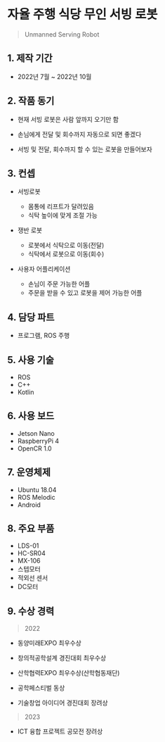 # 자율 주행 식당 무인 서빙 로봇
> Unmanned Serving Robot

## 1. 제작 기간
- 2022년 7월 ~ 2022년 10월

## 2. 작품 동기
- 현재 서빙 로봇은 사람 앞까지 오기만 함

- 손님에게 전달 및 회수까지 자동으로 되면 좋겠다

- 서빙 및 전달, 회수까지 할 수 있는 로봇을 만들어보자

## 3. 컨셉

* 서빙로봇
    * 몸통에 리프트가 달려있음
    * 식탁 높이에 맞게 조절 가능

* 쟁반 로봇
    * 로봇에서 식탁으로 이동(전달)
    * 식탁에서 로봇으로 이동(회수)

* 사용자 어플리케이션
    * 손님이 주문 가능한 어플
    * 주문을 받을 수 있고 로봇을 제어 가능한 어플

## 4. 담당 파트
- 프로그램, ROS 주행

## 5. 사용 기술
- ROS
- C++
- Kotlin

## 6. 사용 보드
- Jetson Nano
- RaspberryPi 4
- OpenCR 1.0

## 7. 운영체제
- Ubuntu 18.04
- ROS Melodic
- Android

## 8. 주요 부품
- LDS-01
- HC-SR04
- MX-106
- 스텝모터
- 적외선 센서
- DC모터

## 9. 수상 경력
> 2022
- 동양미래EXPO 최우수상

- 창의적공학설계 경진대회 최우수상

- 산학협력EXPO 최우수상(산학협동재단)

- 공학페스티벌 동상

- 기술창업 아이디어 경진대회 장려상

> 2023
- ICT 융합 프로젝트 공모전 장려상
